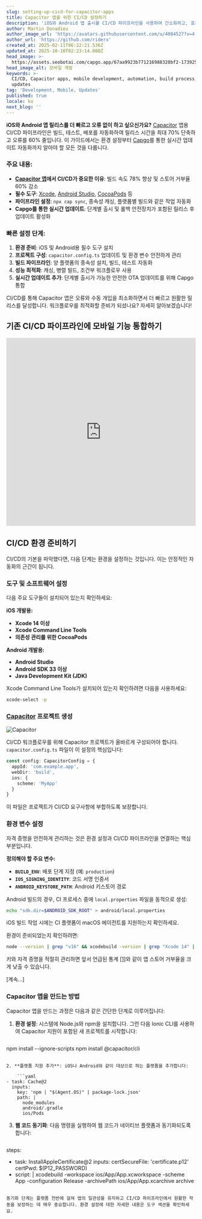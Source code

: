 ```yaml
---
slug: setting-up-cicd-for-capacitor-apps
title: Capacitor 앱을 위한 CI/CD 설정하기
description: 'iOS와 Android 앱 출시를 CI/CD 파이프라인을 사용하여 간소화하고, 효율성을 높이며 오류를 줄이는 방법을 알아보세요.'
author: Martin Donadieu
author_image_url: 'https://avatars.githubusercontent.com/u/4084527?v=4'
author_url: 'https://github.com/riderx'
created_at: 2025-02-11T06:22:21.536Z
updated_at: 2025-10-10T02:23:14.000Z
head_image: >-
  https://assets.seobotai.com/capgo.app/67aa9923b771216988320bf2-1739254956493.jpg
head_image_alt: 모바일 개발
keywords: >-
  CI/CD, Capacitor apps, mobile development, automation, build process, live
  updates
tag: 'Development, Mobile, Updates'
published: true
locale: ko
next_blog: ''
---
```

**iOS와 Android 앱 릴리스를 더 빠르고 오류 없이 하고 싶으신가요?** [Capacitor](https://capacitorjs.com/) 앱용 CI/CD 파이프라인은 빌드, 테스트, 배포를 자동화하여 릴리스 시간을 최대 70% 단축하고 오류를 60% 줄입니다. 이 가이드에서는 환경 설정부터 [Capgo](https://capgo.app/)를 통한 실시간 업데이트 자동화까지 알아야 할 모든 것을 다룹니다.

### 주요 내용:

- **[Capacitor 앱](https://capgo.app/blog/capacitor-comprehensive-guide/)에서 CI/CD가 중요한 이유**: 빌드 속도 78% 향상 및 스토어 거부율 60% 감소
- **필수 도구**: [Xcode](https://developer.apple.com/xcode/), [Android Studio](https://developer.android.com/studio), [CocoaPods](https://cocoapods.org/) 등
- **파이프라인 설정**: `npx cap sync`, 종속성 캐싱, 플랫폼별 빌드와 같은 작업 자동화
- **Capgo를 통한 실시간 업데이트**: 단계별 출시 및 롤백 안전장치가 포함된 릴리스 후 업데이트 활성화

### 빠른 설정 단계:

1. **환경 준비**: iOS 및 Android용 필수 도구 설치
2. **프로젝트 구성**: `capacitor.config.ts` 업데이트 및 환경 변수 안전하게 관리
3. **빌드 파이프라인**: 양 플랫폼의 종속성 설치, 빌드, 테스트 자동화
4. **성능 최적화**: 캐싱, 병렬 빌드, 조건부 워크플로우 사용
5. **실시간 업데이트 추가**: 단계별 출시가 가능한 안전한 OTA 업데이트를 위해 Capgo 통합

CI/CD를 통해 Capacitor 앱은 오류와 수동 개입을 최소화하면서 더 빠르고 원활한 릴리스를 달성합니다. 워크플로우를 최적화할 준비가 되셨나요? 자세히 알아보겠습니다!

## 기존 CI/CD 파이프라인에 모바일 기능 통합하기

<iframe src="https://www.youtube.com/embed/rIPnuVwvbb0" aria-label="YouTube video player" frameborder="0" allow="accelerometer; autoplay; clipboard-write; encrypted-media; gyroscope; picture-in-picture; web-share" referrerpolicy="strict-origin-when-cross-origin" style="width: 100%; height: 500px;" allowfullscreen></iframe>

## CI/CD 환경 준비하기

CI/CD의 기본을 파악했다면, 다음 단계는 환경을 설정하는 것입니다. 이는 안정적인 자동화의 근간이 됩니다.

### 도구 및 소프트웨어 설정

다음 주요 도구들이 설치되어 있는지 확인하세요:

**iOS 개발용:**

- **Xcode 14 이상**
- **Xcode Command Line Tools**
- **의존성 관리를 위한 CocoaPods**

**Android 개발용:**

- **Android Studio**
- **Android SDK 33 이상**
- **Java Development Kit (JDK)**

Xcode Command Line Tools가 설치되어 있는지 확인하려면 다음을 사용하세요:

```bash
xcode-select -p
```

### [Capacitor](https://capacitorjs.com/) 프로젝트 생성

![Capacitor](https://mars-images.imgix.net/seobot/screenshots/capacitorjs.com-4c1a6a7e452082d30f5bff9840b00b7d-2025-02-11.jpg?auto=compress)

CI/CD 워크플로우를 위해 Capacitor 프로젝트가 올바르게 구성되어야 합니다. `capacitor.config.ts` 파일이 이 설정의 핵심입니다:

```typescript
const config: CapacitorConfig = {
  appId: 'com.example.app',
  webDir: 'build',
  ios: { 
    scheme: 'MyApp'
  }
}
```

이 파일은 프로젝트가 CI/CD 요구사항에 부합하도록 보장합니다.

### 환경 변수 설정

자격 증명을 안전하게 관리하는 것은 환경 설정과 CI/CD 파이프라인을 연결하는 핵심 부분입니다.

**정의해야 할 주요 변수:**

- **`BUILD_ENV`**: 배포 단계 지정 (예: `production`)
- **`IOS_SIGNING_IDENTITY`**: 코드 서명 인증서
- **`ANDROID_KEYSTORE_PATH`**: Android 키스토어 경로

Android 빌드의 경우, CI 프로세스 중에 `local.properties` 파일을 동적으로 생성:

```bash
echo "sdk.dir=$ANDROID_SDK_ROOT" > android/local.properties
```

iOS 빌드 작업 시에는 CI 플랫폼이 macOS 에이전트를 지원하는지 확인하세요.

환경이 준비되었는지 확인하려면:

```bash
node --version | grep "v16" && xcodebuild -version | grep "Xcode 14" || exit 1
```

키와 자격 증명을 적절히 관리하면 앞서 언급된 통계 [\[1\]](https://opstree.com/blog/2023/06/27/cicd-for-mobile-app-development-using-capacitor-js-on-azure-devops/)와 같이 앱 스토어 거부율을 크게 낮출 수 있습니다.

[계속...]

### Capacitor 앱을 만드는 방법

Capacitor 앱을 만드는 과정은 다음과 같은 간단한 단계로 이루어집니다:

1. **환경 설정**: 시스템에 Node.js와 npm을 설치합니다. 그런 다음 Ionic CLI를 사용하여 Capacitor 지원이 포함된 새 프로젝트를 시작합니다:

    ```bash
npm install --ignore-scripts
npm install @capacitor/cli
```

2. **플랫폼 지원 추가**: iOS나 Android와 같이 대상으로 하는 플랫폼을 추가합니다:

    ```yaml
- task: Cache@2
  inputs:
    key: 'npm | "$(Agent.OS)" | package-lock.json'
    path: |
      node_modules
      android/.gradle
      ios/Pods
```

3. **웹 코드 동기화**: 다음 명령을 실행하여 웹 코드가 네이티브 플랫폼과 동기화되도록 합니다:

    ```yaml
steps:
  - task: InstallAppleCertificate@2
    inputs:
      certSecureFile: 'certificate.p12'
      certPwd: $(P12_PASSWORD)
  - script: |
      xcodebuild -workspace ios/App/App.xcworkspace -scheme App -configuration Release -archivePath ios/App/App.xcarchive archive
```

동기화 단계는 플랫폼 전반에 걸쳐 앱의 일관성을 유지하고 CI/CD 파이프라인에서 원활한 작동을 보장하는 데 매우 중요합니다. 환경 설정에 대한 자세한 내용은 도구 섹션을 확인하세요.
